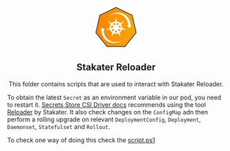 <p align="center">
 <img width="100px" src="../.images/reloader-round.png" align="center" alt="Stakater Reloader" />
 <h2 align="center">Stakater Reloader</h2>
 <p align="center">This folder contains scripts that are used to interact with Stakater Reloader.</p>
</p>

To obtain the latest `Secret` as an environment variable in our pod, you need to restart it. [Secrets Store CSI Driver docs][CSI-docs] recommends using the tool [Reloader][Reloader-GitHub] by Stakater. It also check changes on the `ConfigMap` adn then perform a rolling upgrade on relevant `DeploymentConfig`, `Deployment`, `Daemonset`, `Statefulset` and `Rollout`.

To check one way of doing this check the [script.ps1](script.ps1)

[Reloader-GitHub]:https://github.com/stakater/Reloader/blob/master/README.md
[CSI-docs]:https://secrets-store-csi-driver.sigs.k8s.io/topics/secret-auto-rotation.html#enable-auto-rotation
